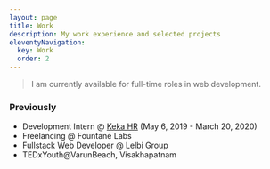```yaml
---
layout: page
title: Work
description: My work experience and selected projects
eleventyNavigation:
  key: Work
  order: 2
---
```


> I am currently available for full-time roles in web development.

### Previously

- Development Intern @ [Keka HR](https://www.keka.com) (May 6, 2019 - March 20, 2020)
- Freelancing @ Fountane Labs
- Fullstack Web Developer @ Lelbi Group
- TEDxYouth@VarunBeach, Visakhapatnam
